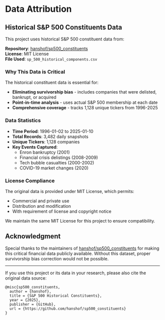 # Data Attribution

## Historical S&P 500 Constituents Data

This project uses historical S&P 500 constituent data from:

**Repository**: [hanshof/sp500_constituents](https://github.com/hanshof/sp500_constituents)  
**License**: MIT License  
**File Used**: `sp_500_historical_components.csv`

### Why This Data is Critical

The historical constituent data is essential for:
- **Eliminating survivorship bias** - includes companies that were delisted, bankrupt, or acquired
- **Point-in-time analysis** - uses actual S&P 500 membership at each date
- **Comprehensive coverage** - tracks 1,128 unique tickers from 1996-2025

### Data Statistics
- **Time Period**: 1996-01-02 to 2025-01-10  
- **Total Records**: 3,482 daily snapshots
- **Unique Tickers**: 1,128 companies
- **Key Events Captured**:
  - Enron bankruptcy (2001)
  - Financial crisis delistings (2008-2009)
  - Tech bubble casualties (2000-2002)
  - COVID-19 market changes (2020)

### License Compliance

The original data is provided under MIT License, which permits:
- Commercial and private use
- Distribution and modification
- With requirement of license and copyright notice

We maintain the same MIT License for this project to ensure compatibility.

## Acknowledgment

Special thanks to the maintainers of [hanshof/sp500_constituents](https://github.com/hanshof/sp500_constituents) for making this critical financial data publicly available. Without this dataset, proper survivorship bias correction would not be possible.

---

If you use this project or its data in your research, please also cite the original data source:
```
@misc{sp500_constituents,
  author = {hanshof},
  title = {S&P 500 Historical Constituents},
  year = {2025},
  publisher = {GitHub},
  url = {https://github.com/hanshof/sp500_constituents}
}
```
